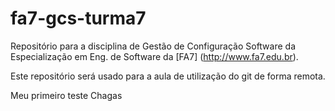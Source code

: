 fa7-gcs-turma7
==============

Repositório para a disciplina de Gestão de Configuração Software da Especialização em Eng. de Software da [FA7] (http://www.fa7.edu.br).

Este repositório será usado para a aula de utilização do git de forma remota.

Meu primeiro teste Chagas  
